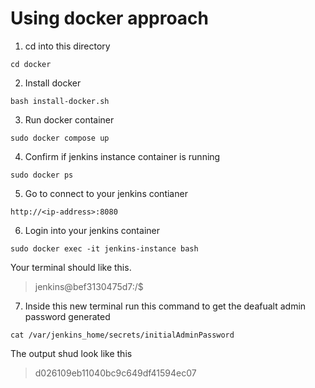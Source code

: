 Using docker approach
===

1. cd into this directory
```
cd docker
```
2. Install docker
```
bash install-docker.sh
```
3. Run docker container
```
sudo docker compose up
```
4. Confirm if jenkins instance container is running
```
sudo docker ps
```
5. Go to connect to your jenkins contianer
```
http://<ip-address>:8080
```
6. Login into your jenkins container
```
sudo docker exec -it jenkins-instance bash
```
Your terminal should like this.
> jenkins@bef3130475d7:/$
7. Inside this new terminal run this command to get the deafualt admin password generated
```
cat /var/jenkins_home/secrets/initialAdminPassword
```
The output shud look like this
> d026109eb11040bc9c649df41594ec07